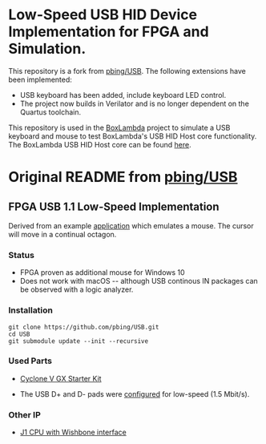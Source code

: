 # Low-Speed USB HID Device Implementation for FPGA and Simulation.

This repository is a fork from [pbing/USB](https://github.com/pbing/USB). The following extensions have been implemented:

- USB keyboard has been added, include keyboard LED control.
- The project now builds in Verilator and is no longer dependent on the Quartus toolchain.

This repository is used in the [BoxLambda](https://github.com/epsilon537/boxlambda/) project to simulate a USB keyboard and mouse to test BoxLambda's USB HID Host core functionality. The BoxLambda USB HID Host core can be found [here](https://github.com/epsilon537/usb_hid_host).

# Original README from [pbing/USB](https://github.com/pbing/USB)

## FPGA USB 1.1 Low-Speed Implementation

Derived from an example [application](https://github.com/pbing/USB/tree/master/doc/Microchip) which emulates a mouse.
The cursor will move in a continual octagon.

### Status
- FPGA proven as additional mouse for Windows 10
- Does not work with macOS -- although USB continous IN packages can be observed with a logic analyzer.

### Installation
```shell
git clone https://github.com/pbing/USB.git
cd USB
git submodule update --init --recursive
```

### Used Parts
- [Cyclone V GX Starter Kit](https://www.terasic.com.tw/cgi-bin/page/archive.pl?Language=English&CategoryNo=167&No=830&PartNo=1)

- The USB D+ and D- pads were [configured](https://github.com/pbing/USB/blob/master/doc/USB%20Pad%20Configuration.pdf)
  for low-speed (1.5 Mbit/s).

### Other IP
- [J1 CPU with Wishbone interface](https://github.com/pbing/J1_WB)
